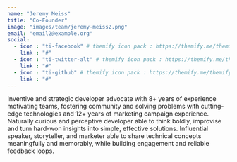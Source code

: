 ```yaml
---
name: "Jeremy Meiss"
title: "Co-Founder"
image: "images/team/jeremy-meiss2.png"
email: "email2@example.org"
social:
  - icon : "ti-facebook" # themify icon pack : https://themify.me/themify-icons
    link : "#"
  - icon : "ti-twitter-alt" # themify icon pack : https://themify.me/themify-icons
    link : "#"
  - icon : "ti-github" # themify icon pack : https://themify.me/themify-icons
    link : "#"
---
```


Inventive and strategic developer advocate with 8+ years of experience motivating teams, fostering community and solving problems with cutting-edge technologies and 12+ years of marketing campaign experience. Naturally curious and perceptive developer able to think boldly, improvise and turn hard-won insights into simple, effective solutions. Influential speaker, storyteller, and marketer able to share technical concepts meaningfully and memorably, while building engagement and reliable feedback loops.